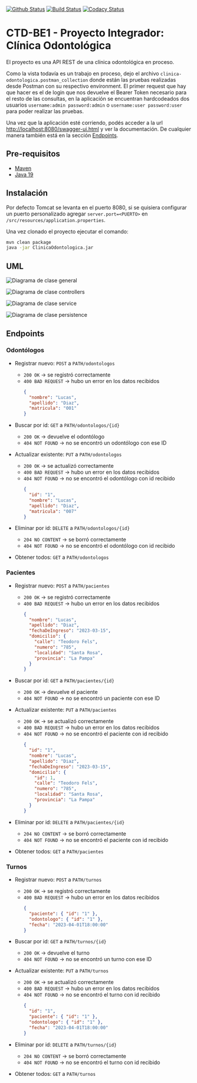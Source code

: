 [![Github Status][github-shield]][github-url]
[![Build Status][build-shield]][build-url]
[![Codacy Status][codacy-shield]][codacy-url]

# CTD-BE1 - Proyecto Integrador: Clínica Odontológica

El proyecto es una API REST de una clínica odontológica en proceso.

Como la vista todavía es un trabajo en proceso, dejo el archivo `clinica-odontologica.postman_collection` donde están las pruebas realizadas desde Postman con su respectivo environment.
El primer request que hay que hacer es el de login que nos devuelve el Bearer Token necesario para el resto de las consultas, en la aplicación se encuentran hardcodeados dos usuarios `username:admin password:admin` o `username:user password:user` para poder realizar las pruebas.

Una vez que la aplicación esté corriendo, podés acceder a la url [http://localhost:8080/swagger-ui.html](http://localhost:8080/swagger-ui.html)
y ver la documentación. De cualquier manera también está en la sección [Endpoints](#endpoints).

## Pre-requisitos

- [Maven](https://maven.apache.org/download.cgi)
- [Java 19](https://www.oracle.com/java/technologies/javase/jdk19-archive-downloads.html)

## Instalación

Por defecto Tomcat se levanta en el puerto 8080, si se quisiera configurar un puerto personalizado agregar `server.port=<PUERTO>`
en `/src/resources/application.properties`.

Una vez clonado el proyecto ejecutar el comando:

```bash
mvn clean package
java -jar ClinicaOdontologica.jar
```

## UML

![Diagrama de clase general](diagrams/diagrama-de-clase-paquetes.png)

![Diagrama de clase controllers](diagrams/diagrama-de-clase-controller.png)

![Diagrama de clase service](diagrams/diagrama-de-clase-service.png)

![Diagrama de clase persistence](diagrams/diagrama-de-clase-persistence.png)

## Endpoints

### Odontólogos

- Registrar nuevo: `POST` a `PATH/odontologos`
  - `200 OK` → se registró correctamente
  - `400 BAD REQUEST` → hubo un error en los datos recibidos
    ```json
    {
      "nombre": "Lucas",
      "apellido": "Diaz",
      "matricula": "001"
    }
    ```
- Buscar por id: `GET` a `PATH/odontologos/{id}`

  - `200 OK` → devuelve el odontólogo
  - `404 NOT FOUND` → no se encontró un odontólogo con ese ID

- Actualizar existente: `PUT` a `PATH/odontologos`
  - `200 OK` → se actualizó correctamente
  - `400 BAD REQUEST` → hubo un error en los datos recibidos
  - `404 NOT FOUND` → no se encontró el odontólogo con id recibido
    ```json
    {
      "id": "1",
      "nombre": "Lucas",
      "apellido": "Diaz",
      "matricula": "007"
    }
    ```
- Eliminar por id: `DELETE` a `PATH/odontologos/{id}`

  - `204 NO CONTENT` → se borró correctamente
  - `404 NOT FOUND` → no se encontró el odontólogo con id recibido

- Obtener todos: `GET` a `PATH/odontologos`

### Pacientes

- Registrar nuevo: `POST` a `PATH/pacientes`

  - `200 OK` → se registró correctamente
  - `400 BAD REQUEST` → hubo un error en los datos recibidos
    ```json
    {
      "nombre": "Lucas",
      "apellido": "Diaz",
      "fechaDeIngreso": "2023-03-15",
      "domicilio": {
        "calle": "Teodoro Fels",
        "numero": "785",
        "localidad": "Santa Rosa",
        "provincia": "La Pampa"
      }
    }
    ```

- Buscar por id: `GET` a `PATH/pacientes/{id}`
  - `200 OK` → devuelve el paciente
  - `404 NOT FOUND` → no se encontró un paciente con ese ID
- Actualizar existente: `PUT` a `PATH/pacientes`
  - `200 OK` → se actualizó correctamente
  - `400 BAD REQUEST` → hubo un error en los datos recibidos
  - `404 NOT FOUND` → no se encontró el paciente con id recibido
    ```json
    {
      "id": "1",
      "nombre": "Lucas",
      "apellido": "Diaz",
      "fechaDeIngreso": "2023-03-15",
      "domicilio": {
        "id": 1,
        "calle": "Teodoro Fels",
        "numero": "785",
        "localidad": "Santa Rosa",
        "provincia": "La Pampa"
      }
    }
    ```
- Eliminar por id: `DELETE` a `PATH/pacientes/{id}`

  - `204 NO CONTENT` → se borró correctamente
  - `404 NOT FOUND` → no se encontró el paciente con id recibido

- Obtener todos: `GET` a `PATH/pacientes`

### Turnos

- Registrar nuevo: `POST` a `PATH/turnos`

  - `200 OK` → se registró correctamente
  - `400 BAD REQUEST` → hubo un error en los datos recibidos
    ```json
    {
      "paciente": { "id": "1" },
      "odontologo": { "id": "1" },
      "fecha": "2023-04-01T18:00:00"
    }
    ```

- Buscar por id: `GET` a `PATH/turnos/{id}`

  - `200 OK` → devuelve el turno
  - `404 NOT FOUND` → no se encontró un turno con ese ID

- Actualizar existente: `PUT` a `PATH/turnos`
  - `200 OK` → se actualizó correctamente
  - `400 BAD REQUEST` → hubo un error en los datos recibidos
  - `404 NOT FOUND` → no se encontró el turno con id recibido
    ```json
    {
      "id": "1",
      "paciente": { "id": "1" },
      "odontologo": { "id": "1" },
      "fecha": "2023-04-01T18:00:00"
    }
    ```
- Eliminar por id: `DELETE` a `PATH/turnos/{id}`

  - `204 NO CONTENT` → se borró correctamente
  - `404 NOT FOUND` → no se encontró el turno con id recibido

- Obtener todos: `GET` a `PATH/turnos`

[github-shield]: https://img.shields.io/badge/GitHub-lucasgustavodiaz-blue?logo=github&style=flat
[github-url]: https://github.com/lucasgustavodiaz/BE1-Clinica-Dental-Integrador-JWT
[build-shield]: https://app.travis-ci.com/lucasgustavodiaz/BE1-Clinica-Dental-Integrador-JWT.svg?branch=main&status=passed
[build-url]: https://app.travis-ci.com/github/lucasgustavodiaz/BE1-Clinica-Dental-Integrador-JWT
[codacy-shield]: https://app.codacy.com/project/badge/Grade/81df3364555e41d884de56ce0c258abd
[codacy-url]: https://app.codacy.com/gh/lucasgustavodiaz/BE1-Clinica-Dental-Integrador-JWT/dashboard?utm_source=gh&utm_medium=referral&utm_content=&utm_campaign=Badge_grade
